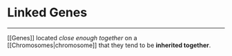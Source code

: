 # Linked Genes
---
[[Genes]] located *close enough together* on a [[Chromosomes|chromosome]] that they tend to be **inherited together**.